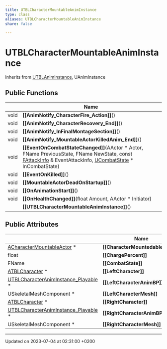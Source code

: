 ```yaml
---
title: UTBLCharacterMountableAnimInstance
type: class
aliases: UTBLCharacterMountableAnimInstance
share: false

---
```


# UTBLCharacterMountableAnimInstance





Inherits from [UTBLAnimInstance](/docs/SDK/Source/Classes/classUTBLAnimInstance.md), UAnimInstance

## Public Functions

|                | Name           |
| -------------- | -------------- |
| void | **[[AnimNotify_CharacterFire_Action]]**() |
| void | **[[AnimNotify_CharacterRecovery_End]]**() |
| void | **[[AnimNotify_InFinalMontageSection]]**() |
| void | **[[AnimNotify_MountableActorKilledAnim_End]]**() |
| void | **[[EventOnCombatStateChanged]]**(AActor * Actor, FName PreviousState, FName NewState, const [FAttackInfo](/docs/SDK/Source/Classes/structFAttackInfo.md) & EventAttackInfo, [UCombatState](/docs/SDK/Source/Classes/classUCombatState.md) * InCombatState) |
| void | **[[EventOnKilled]]**() |
| void | **[[MountableActorDeadOnStartup]]**() |
| void | **[[OnAnimationStart]]**() |
| void | **[[OnHealthChanged]]**(float Amount, AActor * Initiator) |
| | **[[UTBLCharacterMountableAnimInstance]]**() |

## Public Attributes

|                | Name           |
| -------------- | -------------- |
| [ACharacterMountableActor](/docs/SDK/Source/Classes/classACharacterMountableActor.md) * | **[[CharacterMountedableActor]]**  |
| float | **[[ChargePercent]]**  |
| FName | **[[CombatState]]**  |
| [ATBLCharacter](/docs/SDK/Source/Classes/classATBLCharacter.md) * | **[[LeftCharacter]]**  |
| [UTBLCharacterAnimInstance_Playable](/docs/SDK/Source/Classes/classUTBLCharacterAnimInstance__Playable.md) * | **[[LeftCharacterAnimBP]]**  |
| USkeletalMeshComponent * | **[[LeftCharacterMesh]]**  |
| [ATBLCharacter](/docs/SDK/Source/Classes/classATBLCharacter.md) * | **[[RightCharacter]]**  |
| [UTBLCharacterAnimInstance_Playable](/docs/SDK/Source/Classes/classUTBLCharacterAnimInstance__Playable.md) * | **[[RightCharacterAnimBP]]**  |
| USkeletalMeshComponent * | **[[RightCharacterMesh]]**  |

-------------------------------

Updated on 2023-07-04 at 02:31:00 +0200
